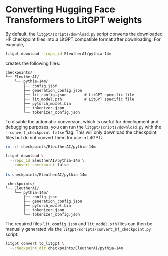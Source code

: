 # Converting Hugging Face Transformers to LitGPT weights

By default, the `litgpt/scripts/download.py` script converts the downloaded HF checkpoint files into a LitGPT compatible format after downloading. For example,

```bash
litgpt download --repo_id EleutherAI/pythia-14m
```

creates the following files:

```
checkpoints/
└── EleutherAI/
    └── pythia-14m/
        ├── config.json
        ├── generation_config.json
        ├── lit_config.json        # LitGPT specific file
        ├── lit_model.pth          # LitGPT specific file
        ├── pytorch_model.bin
        ├── tokenizer.json
        └── tokenizer_config.json
```



To disable the automatic conversion, which is useful for development and debugging purposes, you can run the `litgpt/scripts/download.py` with the `--convert_checkpoint false` flag. This will only download the checkpoint files but do not convert them for use in LitGPT:

```bash
rm -rf checkpoints/EleutherAI/pythia-14m 

litgpt download \
  --repo_id EleutherAI/pythia-14m \
  --convert_checkpoint false
  
ls checkpoints/EleutherAI/pythia-14m 
```

```
 checkpoints/
└── EleutherAI/
    └── pythia-14m/
        ├── config.json
        ├── generation_config.json
        ├── pytorch_model.bin
        ├── tokenizer.json
        └── tokenizer_config.json
```

The required files `lit_config.json` and `lit_model.pth` files can then be manually generated via the `litgpt/scripts/convert_hf_checkpoint.py` script:

```bash
litgpt convert to_litgpt \
  --checkpoint_dir checkpoints/EleutherAI/pythia-14m
```

